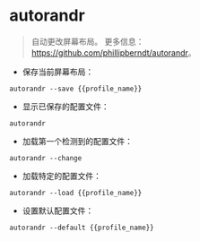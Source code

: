 # autorandr

> 自动更改屏幕布局。
> 更多信息：<https://github.com/phillipberndt/autorandr>。

- 保存当前屏幕布局：

`autorandr --save {{profile_name}}`

- 显示已保存的配置文件：

`autorandr`

- 加载第一个检测到的配置文件：

`autorandr --change`

- 加载特定的配置文件：

`autorandr --load {{profile_name}}`

- 设置默认配置文件：

`autorandr --default {{profile_name}}`
